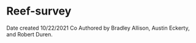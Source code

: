 # Reef-survey
Date created 10/22/2021 
Co Authored by Bradley Allison, Austin Eckerty, and Robert Duren.
